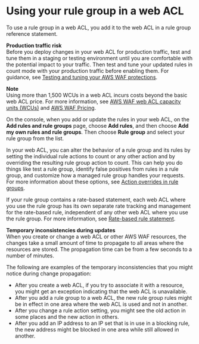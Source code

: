 # Using your rule group in a web ACL<a name="waf-rule-group-using"></a>

To use a rule group in a web ACL, you add it to the web ACL in a rule group reference statement\. 

**Production traffic risk**  
Before you deploy changes in your web ACL for production traffic, test and tune them in a staging or testing environment until you are comfortable with the potential impact to your traffic\. Then test and tune your updated rules in count mode with your production traffic before enabling them\. For guidance, see [Testing and tuning your AWS WAF protections](web-acl-testing.md)\.

**Note**  
Using more than 1,500 WCUs in a web ACL incurs costs beyond the basic web ACL price\. For more information, see [AWS WAF web ACL capacity units \(WCUs\)](aws-waf-capacity-units.md) and [AWS WAF Pricing](http://aws.amazon.com/waf/pricing/)\.

On the console, when you add or update the rules in your web ACL, on the **Add rules and rule groups** page, choose **Add rules**, and then choose **Add my own rules and rule groups**\. Then choose **Rule group** and select your rule group from the list\. 

In your web ACL, you can alter the behavior of a rule group and its rules by setting the individual rule actions to count or any other action and by overriding the resulting rule group action to count\. This can help you do things like test a rule group, identify false positives from rules in a rule group, and customize how a managed rule group handles your requests\. For more information about these options, see [Action overrides in rule groups](web-acl-rule-group-override-options.md)\. 

If your rule group contains a rate\-based statement, each web ACL where you use the rule group has its own separate rate tracking and management for the rate\-based rule, independent of any other web ACL where you use the rule group\. For more information, see [Rate\-based rule statement](waf-rule-statement-type-rate-based.md)\.

**Temporary inconsistencies during updates**  
When you create or change a web ACL or other AWS WAF resources, the changes take a small amount of time to propagate to all areas where the resources are stored\. The propagation time can be from a few seconds to a number of minutes\. 

The following are examples of the temporary inconsistencies that you might notice during change propagation: 
+ After you create a web ACL, if you try to associate it with a resource, you might get an exception indicating that the web ACL is unavailable\. 
+ After you add a rule group to a web ACL, the new rule group rules might be in effect in one area where the web ACL is used and not in another\.
+ After you change a rule action setting, you might see the old action in some places and the new action in others\. 
+ After you add an IP address to an IP set that is in use in a blocking rule, the new address might be blocked in one area while still allowed in another\.
